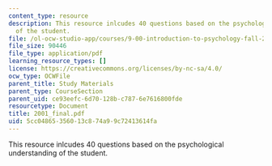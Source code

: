 ```yaml
---
content_type: resource
description: This resource inlcudes 40 questions based on the psychological understanding
  of the student.
file: /ol-ocw-studio-app/courses/9-00-introduction-to-psychology-fall-2004/5cc04865356013c874a99c72413614fa_2001_final.pdf
file_size: 90446
file_type: application/pdf
learning_resource_types: []
license: https://creativecommons.org/licenses/by-nc-sa/4.0/
ocw_type: OCWFile
parent_title: Study Materials
parent_type: CourseSection
parent_uid: ce93eefc-6d70-128b-c787-6e7616800fde
resourcetype: Document
title: 2001_final.pdf
uid: 5cc04865-3560-13c8-74a9-9c72413614fa
---
```

This resource inlcudes 40 questions based on the psychological understanding of the student.